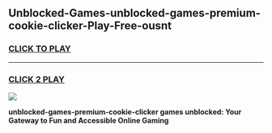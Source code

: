 
## Unblocked-Games-unblocked-games-premium-cookie-clicker-Play-Free-ousnt
<h3>
<a href="https://premium76.site?title=unblocked-games-premium-cookie-clicker&ref=10A">CLICK TO PLAY</a></h3>
<hr>

<h3>
<a href="https://premium76.site?title=unblocked-games-premium-cookie-clicker&ref=10A">CLICK 2 PLAY</a>
  
</h3>

<a href="https://premium76.site?title=unblocked-games-premium-cookie-clicker&ref=10A"><img src="https://clearcache.store/games.png"></a>


**unblocked-games-premium-cookie-clicker games unblocked: Your Gateway to Fun and Accessible Online Gaming**
